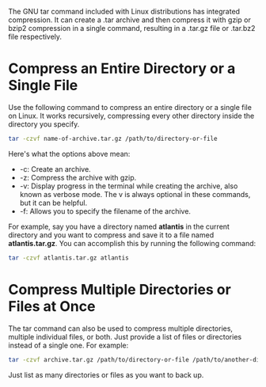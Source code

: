 <!-- TITLE: Compress and Extract Files Using Linux tar Command -->

The GNU tar command included with Linux distributions has integrated compression. It can create a .tar archive and then compress it with gzip or bzip2 compression in a single command, resulting in a .tar.gz file or .tar.bz2 file respectively.
# Compress an Entire Directory or a Single File
Use the following command to compress an entire directory or a single file on Linux. It works recursively, compressing every other directory inside the directory you specify.

```bash
tar -czvf name-of-archive.tar.gz /path/to/directory-or-file
```

Here's what the options above mean:

* -c: Create an archive.
* -z: Compress the archive with gzip.
* -v: Display progress in the terminal while creating the archive, also known as verbose mode. The v is always optional in these commands, but it can be helpful.
* -f: Allows you to specify the filename of the archive.

For example, say you have a directory named **atlantis** in the current directory and you want to compress and save it to a file named **atlantis.tar.gz**. You can accomplish this by running the following command:

```bash
tar -czvf atlantis.tar.gz atlantis
```

# Compress Multiple Directories or Files at Once
The tar command can also be used to compress multiple directories, multiple individual files, or both. Just provide a list of files or directories instead of a single one. For example:

```bash
tar -czvf archive.tar.gz /path/to/directory-or-file /path/to/another-directory-or-file /path/to/yet-another-directory-or-file
```

Just list as many directories or files as you want to back up.